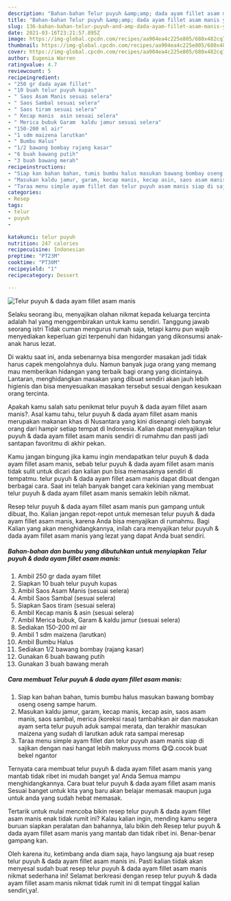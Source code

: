 ```yaml
---
description: "Bahan-bahan Telur puyuh &amp;amp; dada ayam fillet asam manis yang enak dan Mudah Dibuat"
title: "Bahan-bahan Telur puyuh &amp;amp; dada ayam fillet asam manis yang enak dan Mudah Dibuat"
slug: 136-bahan-bahan-telur-puyuh-and-amp-dada-ayam-fillet-asam-manis-yang-enak-dan-mudah-dibuat
date: 2021-03-16T23:21:57.895Z
image: https://img-global.cpcdn.com/recipes/aa904ea4c225e805/680x482cq70/telur-puyuh-dada-ayam-fillet-asam-manis-foto-resep-utama.jpg
thumbnail: https://img-global.cpcdn.com/recipes/aa904ea4c225e805/680x482cq70/telur-puyuh-dada-ayam-fillet-asam-manis-foto-resep-utama.jpg
cover: https://img-global.cpcdn.com/recipes/aa904ea4c225e805/680x482cq70/telur-puyuh-dada-ayam-fillet-asam-manis-foto-resep-utama.jpg
author: Eugenia Warren
ratingvalue: 4.7
reviewcount: 5
recipeingredient:
- "250 gr dada ayam fillet"
- "10 buah telur puyuh kupas"
- " Saos Asam Manis sesuai selera"
- " Saos Sambal sesuai selera"
- " Saos tiram sesuai selera"
- " Kecap manis  asin sesuai selera"
- " Merica bubuk Garam  kaldu jamur sesuai selera"
- "150-200 ml air"
- "1 sdm maizena larutkan"
- " Bumbu Halus"
- "1/2 bawang bombay rajang kasar"
- "6 buah bawang putih"
- "3 buah bawang merah"
recipeinstructions:
- "Siap kan bahan bahan, tumis bumbu halus masukan bawang bombay oseng oseng sampe harum."
- "Masukan kaldu jamur, garam, kecap manis, kecap asin, saos asam manis, saos sambal, merica (koreksi rasa) tambahkan air dan masukan ayam serta telur puyuh aduk sampai merata, dan terakhir masukan maizena yang sudah di larutkan aduk rata sampai meresap"
- "Taraa menu simple ayam fillet dan telur puyuh asam manis siap di sajikan dengan nasi hangat lebih maknyuss moms 😋😋.cocok buat bekel ngantor"
categories:
- Resep
tags:
- telur
- puyuh
- 

katakunci: telur puyuh  
nutrition: 247 calories
recipecuisine: Indonesian
preptime: "PT23M"
cooktime: "PT30M"
recipeyield: "1"
recipecategory: Dessert

---
```



![Telur puyuh &amp; dada ayam fillet asam manis](https://img-global.cpcdn.com/recipes/aa904ea4c225e805/680x482cq70/telur-puyuh-dada-ayam-fillet-asam-manis-foto-resep-utama.jpg)

Selaku seorang ibu, menyajikan olahan nikmat kepada keluarga tercinta adalah hal yang menggembirakan untuk kamu sendiri. Tanggung jawab seorang istri Tidak cuman mengurus rumah saja, tetapi kamu pun wajib menyediakan keperluan gizi terpenuhi dan hidangan yang dikonsumsi anak-anak harus lezat.

Di waktu  saat ini, anda sebenarnya bisa mengorder masakan jadi tidak harus capek mengolahnya dulu. Namun banyak juga orang yang memang mau memberikan hidangan yang terbaik bagi orang yang dicintainya. Lantaran, menghidangkan masakan yang dibuat sendiri akan jauh lebih higienis dan bisa menyesuaikan masakan tersebut sesuai dengan kesukaan orang tercinta. 



Apakah kamu salah satu penikmat telur puyuh &amp; dada ayam fillet asam manis?. Asal kamu tahu, telur puyuh &amp; dada ayam fillet asam manis merupakan makanan khas di Nusantara yang kini disenangi oleh banyak orang dari hampir setiap tempat di Indonesia. Kalian dapat menyajikan telur puyuh &amp; dada ayam fillet asam manis sendiri di rumahmu dan pasti jadi santapan favoritmu di akhir pekan.

Kamu jangan bingung jika kamu ingin mendapatkan telur puyuh &amp; dada ayam fillet asam manis, sebab telur puyuh &amp; dada ayam fillet asam manis tidak sulit untuk dicari dan kalian pun bisa memasaknya sendiri di tempatmu. telur puyuh &amp; dada ayam fillet asam manis dapat dibuat dengan berbagai cara. Saat ini telah banyak banget cara kekinian yang membuat telur puyuh &amp; dada ayam fillet asam manis semakin lebih nikmat.

Resep telur puyuh &amp; dada ayam fillet asam manis pun gampang untuk dibuat, lho. Kalian jangan repot-repot untuk memesan telur puyuh &amp; dada ayam fillet asam manis, karena Anda bisa menyajikan di rumahmu. Bagi Kalian yang akan menghidangkannya, inilah cara menyajikan telur puyuh &amp; dada ayam fillet asam manis yang lezat yang dapat Anda buat sendiri.

<!--inarticleads1-->

##### Bahan-bahan dan bumbu yang dibutuhkan untuk menyiapkan Telur puyuh &amp; dada ayam fillet asam manis:

1. Ambil 250 gr dada ayam fillet
1. Siapkan 10 buah telur puyuh kupas
1. Ambil  Saos Asam Manis (sesuai selera)
1. Ambil  Saos Sambal (sesuai selera)
1. Siapkan  Saos tiram (sesuai selera)
1. Ambil  Kecap manis &amp; asin (sesuai selera)
1. Ambil  Merica bubuk, Garam &amp; kaldu jamur (sesuai selera)
1. Sediakan 150-200 ml air
1. Ambil 1 sdm maizena (larutkan)
1. Ambil  Bumbu Halus
1. Sediakan 1/2 bawang bombay (rajang kasar)
1. Gunakan 6 buah bawang putih
1. Gunakan 3 buah bawang merah




<!--inarticleads2-->

##### Cara membuat Telur puyuh &amp; dada ayam fillet asam manis:

1. Siap kan bahan bahan, tumis bumbu halus masukan bawang bombay oseng oseng sampe harum.
1. Masukan kaldu jamur, garam, kecap manis, kecap asin, saos asam manis, saos sambal, merica (koreksi rasa) tambahkan air dan masukan ayam serta telur puyuh aduk sampai merata, dan terakhir masukan maizena yang sudah di larutkan aduk rata sampai meresap
1. Taraa menu simple ayam fillet dan telur puyuh asam manis siap di sajikan dengan nasi hangat lebih maknyuss moms 😋😋.cocok buat bekel ngantor




Ternyata cara membuat telur puyuh &amp; dada ayam fillet asam manis yang mantab tidak ribet ini mudah banget ya! Anda Semua mampu menghidangkannya. Cara buat telur puyuh &amp; dada ayam fillet asam manis Sesuai banget untuk kita yang baru akan belajar memasak maupun juga untuk anda yang sudah hebat memasak.

Tertarik untuk mulai mencoba bikin resep telur puyuh &amp; dada ayam fillet asam manis enak tidak rumit ini? Kalau kalian ingin, mending kamu segera buruan siapkan peralatan dan bahannya, lalu bikin deh Resep telur puyuh &amp; dada ayam fillet asam manis yang mantab dan tidak ribet ini. Benar-benar gampang kan. 

Oleh karena itu, ketimbang anda diam saja, hayo langsung aja buat resep telur puyuh &amp; dada ayam fillet asam manis ini. Pasti kalian tiidak akan menyesal sudah buat resep telur puyuh &amp; dada ayam fillet asam manis nikmat sederhana ini! Selamat berkreasi dengan resep telur puyuh &amp; dada ayam fillet asam manis nikmat tidak rumit ini di tempat tinggal kalian sendiri,ya!.

